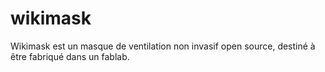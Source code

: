 wikimask
========

Wikimask est un masque de ventilation non invasif open source, destiné à être fabriqué dans un fablab.
